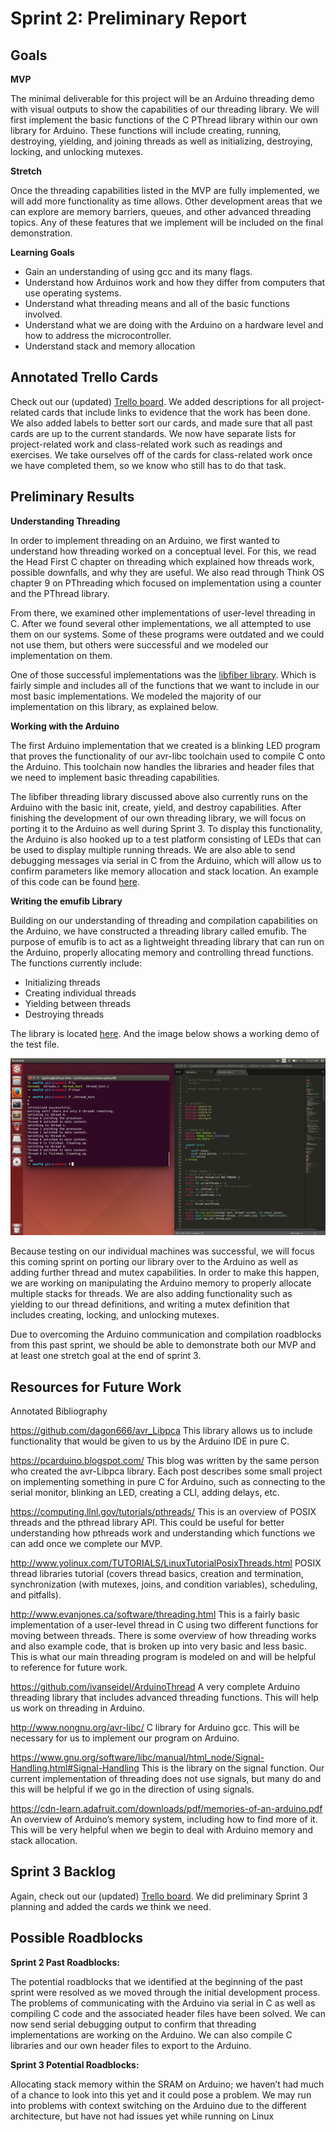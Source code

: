 # Sprint 2: Preliminary Report

## Goals

**MVP**

The minimal deliverable for this project will be an Arduino threading demo with visual outputs to show the capabilities of our threading library. We will first implement the basic functions of the C PThread library within our own library for Arduino. These functions will include creating, running, destroying, yielding, and joining threads as well as initializing, destroying, locking, and unlocking mutexes.

**Stretch**

Once the threading capabilities listed in the MVP are fully implemented, we will add more functionality as time allows. Other development areas that we can explore are memory barriers, queues, and other advanced threading topics. Any of these features that we implement will be included on the final demonstration.

**Learning Goals**

* Gain an understanding of using gcc and its many flags.
* Understand how Arduinos work and how they differ from computers that use operating systems.
* Understand what threading means and all of the basic functions involved.
* Understand what we are doing with the Arduino on a hardware level and how to address the microcontroller.
* Understand stack and memory allocation

## Annotated Trello Cards

Check out our (updated) [Trello board](https://trello.com/b/3wvm9Qzs/softsysesotericemus). We added descriptions for all project-related cards that include links to evidence that the work has been done. We also added labels to better sort our cards, and made sure that all past cards are up to the current standards. We now have separate lists for project-related work and class-related work such as readings and exercises. We take ourselves off of the cards for class-related work once we have completed them, so we know who still has to do that task.

## Preliminary Results

**Understanding Threading**

In order to implement threading on an Arduino, we first wanted to understand how threading worked on a conceptual level. For this, we read the Head First C chapter on threading which explained how threads work, possible downfalls, and why they are useful. We also read through Think OS chapter 9 on PThreading which focused on implementation using a counter and the PThread library.

From there, we examined other implementations of user-level threading in C. After we found several other implementations, we all attempted to use them on our systems. Some of these programs were outdated and we could not use them, but others were successful and we modeled our implementation on them.

One of those successful implementations was the [libfiber library](http://www.evanjones.ca/software/threading.html). Which is fairly simple and includes all of the functions that we want to include in our most basic implementations. We modeled the majority of our implementation on this library, as explained below.

**Working with the Arduino**

The first Arduino implementation that we created is a blinking LED program that proves the functionality of our avr-libc toolchain used to compile C onto the Arduino.  This toolchain now handles the libraries and header files that we need to implement basic threading capabilities.

The libfiber threading library discussed above also currently runs on the Arduino with the basic init, create, yield, and destroy capabilities.  After finishing the development of our own threading library, we will focus on porting it to the Arduino as well during Sprint 3. To display this functionality, the Arduino is also hooked up to a test platform consisting of LEDs that can be used to display multiple running threads.  We are also able to send debugging messages via serial in C from the Arduino, which will allow us to confirm parameters like memory allocation and stack location. An example of this code can be found [here](https://github.com/hannahtwiggsmith/SoftSysEsotericEmus/tree/master/hannah_sandbox/serial_test).

**Writing the emufib Library**

Building on our understanding of threading and compilation capabilities on the Arduino, we have constructed a threading library called emufib.  The purpose of emufib is to act as a lightweight threading library that can run on the Arduino, properly allocating memory and controlling thread functions.  The functions currently include:

* Initializing threads
* Creating individual threads
* Yielding between threads
* Destroying threads

The library is located [here](https://github.com/hannahtwiggsmith/SoftSysEsotericEmus/tree/master/emufib).  And the image below shows a working demo of the test file.

![emufib Library Results](./reports/images/emufib.png "Working example of the emufib library.")

Because testing on our individual machines was successful, we will focus this coming sprint on porting our library over to the Arduino as well as adding further thread and mutex capabilities.  In order to make this happen, we are working on manipulating the Arduino memory to properly allocate multiple stacks for threads.  We are also adding functionality such as yielding to our thread definitions, and writing a mutex definition that includes creating, locking, and unlocking mutexes.

Due to overcoming the Arduino communication and compilation roadblocks from this past sprint, we should be able to demonstrate both our MVP and at least one stretch goal at the end of sprint 3.

## Resources for Future Work

Annotated Bibliography

https://github.com/dagon666/avr_Libpca
This library allows us to include functionality that would be given to us by the Arduino IDE in pure C.

https://pcarduino.blogspot.com/
This blog was written by the same person who created the avr-Libpca library. Each post describes some small project on implementing something in pure C for Arduino, such as connecting to the serial monitor, blinking an LED, creating a CLI, adding delays, etc.

https://computing.llnl.gov/tutorials/pthreads/
This is an overview of POSIX threads and the pthread library API. This could be useful for better understanding how pthreads work and understanding which functions we can add once we complete our MVP.

http://www.yolinux.com/TUTORIALS/LinuxTutorialPosixThreads.html
POSIX thread libraries tutorial (covers thread basics, creation and termination, synchronization (with mutexes, joins, and condition variables), scheduling, and pitfalls).

http://www.evanjones.ca/software/threading.html
This is a fairly basic implementation of a user-level thread in C using two different functions for moving between threads. There is some overview of how threading works and also example code, that is broken up into very basic and less basic. This is what our main threading program is modeled on and will be helpful to reference for future work.

https://github.com/ivanseidel/ArduinoThread
A very complete Arduino threading library that includes advanced threading functions. This will help us work on threading in Arduino.

http://www.nongnu.org/avr-libc/
C library for Arduino gcc. This will be necessary for us to implement our program on Arduino.

https://www.gnu.org/software/libc/manual/html_node/Signal-Handling.html#Signal-Handling
This is the library on the signal function. Our current implementation of threading does not use signals, but many do and this will be helpful if we go in the direction of using signals.

https://cdn-learn.adafruit.com/downloads/pdf/memories-of-an-arduino.pdf
An overview of Arduino’s memory system, including how to find more of it. This will be very helpful when we begin to deal with Arduino memory and stack allocation.

## Sprint 3 Backlog

Again, check out our (updated) [Trello board](https://trello.com/b/3wvm9Qzs/softsysesotericemus). We did preliminary Sprint 3 planning and added the cards we think we need.

## Possible Roadblocks

**Sprint 2 Past Roadblocks:**

The potential roadblocks that we identified at the beginning of the past sprint were resolved as we moved through the initial development process.  The problems of communicating with the Arduino via serial in C as well as compiling C code and the associated header files have been solved.  We can now send serial debugging output to confirm that threading implementations are working on the Arduino.  We can also compile C libraries and our own header files to export to the Arduino.

**Sprint 3 Potential Roadblocks:**

Allocating stack memory within the SRAM on Arduino; we haven’t had much of a chance to look into this yet and it could pose a problem.
We may run into problems with context switching on the Arduino due to the different architecture, but have not had issues yet while running on Linux
